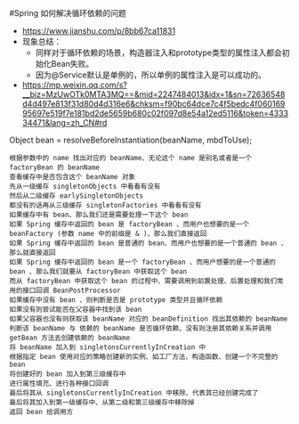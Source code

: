 #Spring 如何解决循环依赖的问题
* https://www.jianshu.com/p/8bb67ca11831
* 现象总结：
    * 同样对于循环依赖的场景，构造器注入和prototype类型的属性注入都会初始化Bean失败。
    * 因为@Service默认是单例的，所以单例的属性注入是可以成功的。
* https://mp.weixin.qq.com/s?__biz=MzUwOTk0MTA3MQ==&mid=2247484013&idx=1&sn=72636548d4d497e813f31d80d4d316e6&chksm=f90bc64dce7c4f5bedc4f06016995697e519f7e181bd2de5659b680c02f097d8e54a12ed5116&token=433334471&lang=zh_CN#rd

Object bean = resolveBeforeInstantiation(beanName, mbdToUse);
````
根据参数中的 name 找出对应的 beanName、无论这个 name 是别名或者是一个 factoryBean 的 beanName
查看缓存中是否包含这个 beanName 对象
先从一级缓存 singletonObjects 中看看有没有
然后从二级缓存 earlySingletonObjects
都没有的话再从三级缓存 singletonFactories 中看看有没有
如果缓存中有 bean、那么我们还是需要处理一下这个 bean
如果 Spring 缓存中返回的 bean 是 factoryBean 、而用户也想要的是一个 beanFactory (参数 name 中的前缀是 & )、那么我们直接返回
如果 Spring 缓存中返回的 bean 是普通的 bean、而用户也想要的是一个普通的 bean 、那么就直接返回
如果 Spring 缓存中返回的 bean 是一个 factoryBean 、而用户想要的是一个普通的 bean 、那么我们就要从 factoryBean 中获取这个 bean
而从 factoryBean 中获取这个 bean 的过程中、需要调用到前置处理、后置处理和我们常用的接口回调 BeanPostProcessor
如果缓存中没有 bean 、则判断是否是 prototype 类型并且循环依赖
如果没有则尝试能否在父容器中找到该 bean
如果父容器也没有则获取该 beanName 对应的 beanDefinition 找出其依赖的 beanName
判断该 beanName 与 依赖的 beanName 是否循环依赖、没有则注册其依赖关系并调用 getBean 方法去创建依赖的 beanName
将 beanName 加入到 singletonsCurrentlyInCreation 中
根据指定 bean 使用对应的策略创建新的实例、如工厂方法、构造函数、创建一个不完整的 bean
将创建好的 bean 加入到第三级缓存中
进行属性填充、进行各种接口回调
最后将其从 singletonsCurrentlyInCreation 中移除、代表其已经创建完成了
最后将其加入到第一级缓存中、从第二级和第三级缓存中移除掉
返回 bean 给调用方
````